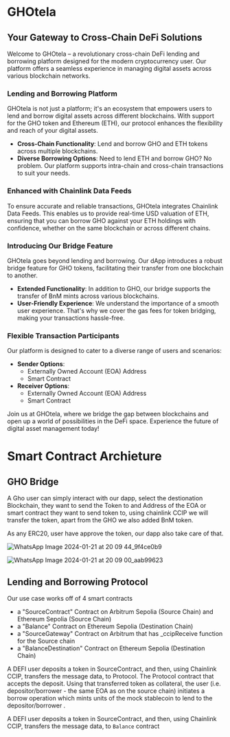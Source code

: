 # GHOtela
## Your Gateway to Cross-Chain DeFi Solutions

Welcome to GHOtela – a revolutionary cross-chain DeFi lending and borrowing platform designed for the modern cryptocurrency user. Our platform offers a seamless experience in managing digital assets across various blockchain networks.

### Lending and Borrowing Platform
GHOtela is not just a platform; it's an ecosystem that empowers users to lend and borrow digital assets across different blockchains. With support for the GHO token and Ethereum (ETH), our protocol enhances the flexibility and reach of your digital assets.

- **Cross-Chain Functionality**: Lend and borrow GHO and ETH tokens across multiple blockchains.
- **Diverse Borrowing Options**: Need to lend ETH and borrow GHO? No problem. Our platform supports intra-chain and cross-chain transactions to suit your needs.

### Enhanced with Chainlink Data Feeds
To ensure accurate and reliable transactions, GHOtela integrates Chainlink Data Feeds. This enables us to provide real-time USD valuation of ETH, ensuring that you can borrow GHO against your ETH holdings with confidence, whether on the same blockchain or across different chains.

### Introducing Our Bridge Feature
GHOtela goes beyond lending and borrowing. Our dApp introduces a robust bridge feature for GHO tokens, facilitating their transfer from one blockchain to another.

- **Extended Functionality**: In addition to GHO, our bridge supports the transfer of BnM mints across various blockchains.
- **User-Friendly Experience**: We understand the importance of a smooth user experience. That's why we cover the gas fees for token bridging, making your transactions hassle-free.

### Flexible Transaction Participants
Our platform is designed to cater to a diverse range of users and scenarios:

- **Sender Options**:
  - Externally Owned Account (EOA) Address
  - Smart Contract
- **Receiver Options**:
  - Externally Owned Account (EOA) Address
  - Smart Contract

Join us at GHOtela, where we bridge the gap between blockchains and open up a world of possibilities in the DeFi space. Experience the future of digital asset management today!

# Smart Contract Archieture

## GHO Bridge

A Gho user can simply interact with our dapp, select the destionation Blockchain, they want to send the Token to and Address of the EOA or smart contract they want to send token to, using chainlink CCIP we will transfer the token, apart from the GHO we also added BnM token.

As any ERC20, user have approve the token, our dapp also take care of that.

![WhatsApp Image 2024-01-21 at 20 09 44_9f4ce0b9](https://github.com/Open-Sorcerer/GHOtela/assets/60979345/f3eaeff2-c7fa-4de3-803c-5a6f16e831e1)

![WhatsApp Image 2024-01-21 at 20 09 00_aab99623](https://github.com/Open-Sorcerer/GHOtela/assets/60979345/161e3f92-318b-4625-9b4e-0a4565498a5f)

## Lending and Borrowing Protocol

Our use case works off of 4 smart contracts
- a "SourceContract" Contract on Arbitrum Sepolia (Source Chain) and Ethereum Sepolia (Source Chain)
- a "Balance" Contract on Ethereum Sepolia (Destination Chain)
- a "SourceGateway" Contract on Arbitrum that has _ccipReceive function for the Source chain
- a "BalanceDestination" Contract on Ethereum Sepolia (Destination Chain) 

A DEFI user deposits a token in SourceContract, and then, using Chainlink CCIP, transfers the message data, to Protocol. The Protocol contract that accepts the deposit. Using that transferred token as collateral, the user (i.e. depositor/borrower - the same EOA as on the source chain) initiates a borrow operation which mints units of the mock stablecoin to lend to the depositor/borrower .

A DEFI user deposits a token in SourceContract, and then, using Chainlink CCIP, transfers the message data, to `Balance` contract 



